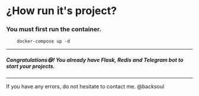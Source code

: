 # ¿How run it's project?
### You must first run the container.

```
    docker-compose up -d
```
---
##### Congratulations😄! You already have Flask, Redis and Telegram bot to start your projects.

---
If you have any errors, do not hesitate to contact me. 
@backsoul